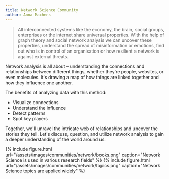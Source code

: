 ```yaml
---
title: Network Science Community
author: Anna Machens
---
```


> All interconnected systems like the economy, the brain, social groups, enterprises or the internet share universal properties. With the help of graph theory and social network analysis we can uncover these properties, understand the spread of misinformation or emotions, find out who is in control of an organisation or how resilient a network is against external threats.

Network analysis is all about – understanding the connections and relationships between different things, whether they're people, websites, or even molecules. It's drawing a map of how things are linked together and how they influence one another. 

The benefits of analyzing data with this method: 
- Visualize connections 
- Understand the influence  
- Detect patterns 
- Spot key players 

Together, we'll unravel the intricate web of relationships and uncover the stories they tell. Let's discuss, question, and utilize network analysis to gain a deeper understanding of the world around us.


{% include figure.html url="/assets/images/communities/network/books.png" caption="Network Science is used in various research fields" %}
{% include figure.html url="/assets/images/communities/network/topics.png" caption="Network Science topics are applied widely" %}